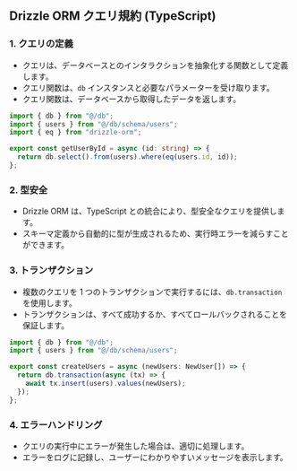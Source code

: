 ## Drizzle ORM クエリ規約 (TypeScript)

### 1. クエリの定義

-   クエリは、データベースとのインタラクションを抽象化する関数として定義します。
-   クエリ関数は、`db` インスタンスと必要なパラメーターを受け取ります。
-   クエリ関数は、データベースから取得したデータを返します。

```typescript
import { db } from "@/db";
import { users } from "@/db/schema/users";
import { eq } from "drizzle-orm";

export const getUserById = async (id: string) => {
  return db.select().from(users).where(eq(users.id, id));
};
```

### 2. 型安全

-   Drizzle ORM は、TypeScript との統合により、型安全なクエリを提供します。
-   スキーマ定義から自動的に型が生成されるため、実行時エラーを減らすことができます。

### 3. トランザクション

-   複数のクエリを 1 つのトランザクションで実行するには、`db.transaction` を使用します。
-   トランザクションは、すべて成功するか、すべてロールバックされることを保証します。

```typescript
import { db } from "@/db";
import { users } from "@/db/schema/users";

export const createUsers = async (newUsers: NewUser[]) => {
  return db.transaction(async (tx) => {
    await tx.insert(users).values(newUsers);
  });
};
```

### 4. エラーハンドリング

-   クエリの実行中にエラーが発生した場合は、適切に処理します。
-   エラーをログに記録し、ユーザーにわかりやすいメッセージを表示します。
